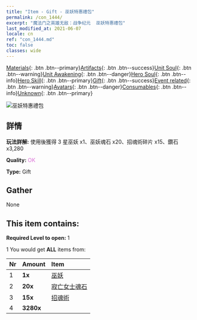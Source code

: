 ```yaml
---
title: "Item - Gift - 巫妖特惠禮包"
permalink: /con_1444/
excerpt: "魔法门之英雄无敌：战争纪元  巫妖特惠禮包"
last_modified_at: 2021-06-07
locale: cn
ref: "con_1444.md"
toc: false
classes: wide
---
```

 [Materials](/ItemsCN/){: .btn .btn--primary}[Artifacts](/ItemsCN/Artifacts/){: .btn .btn--success}[Unit Soul](/ItemsCN/UnitSoul/){: .btn .btn--warning}[Unit Awakening](/ItemsCN/UnitAwakening/){: .btn .btn--danger}[Hero Soul](/ItemsCN/HeroSoul/){: .btn .btn--info}[Hero Skill](/ItemsCN/HeroSkill/){: .btn .btn--primary}[Gift](/ItemsCN/Gift/){: .btn .btn--success}[Event related](/ItemsCN/Events/){: .btn .btn--warning}[Avatars](/ItemsCN/Avatars/){: .btn .btn--danger}[Consumables](/ItemsCN/Consumables/){: .btn .btn--info}[Unknown](/ItemsCN/Unknown/){: .btn .btn--primary}

 ![巫妖特惠禮包](/images/t/i_907058.png)

## 詳情
 **玩法詳解:** 使用後獲得 3 星巫妖 x1、巫妖魂石 x20、招魂術碎片 x15、鑽石 x3,280

 **Quality:** <span style="color: #DA70D6">OK</span>

 **Type:** Gift

## Gather

  None

## This item contains:

 **Required Level to open:** 1

 1 You would get **ALL** items  from:

  | Nr | Amount |     Item    |
  |:---|:-------|:------------|
  | 1 |  **1x** | [巫妖](/cn/units/Lich/) |  | 
  | 2 |  **20x** | [寂亡女士魂石](/cn/Items/unt_301/) |  | 
  | 3 |  **15x** | [招魂術](/cn/Items/her_460/) |  | 
  | 4 |  **3280x** | <i class="fas fa-gem"/> |  | 
